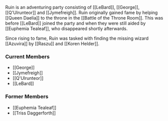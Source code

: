 Ruin is an adventuring party consisting of [[LeBard]], [[George]], [[Q'Ulrunteor]] and [[Jymefreigh]]. Ruin originally gained fame by helping [[Queen Daelia]] to the throne in the [[Battle of the Throne Room]]. This was before [[LeBard]] joined the party and when they were still aided by [[Euphemia Tealeaf]], who disappeared shortly afterwards.

Since rising to fame, Ruin was tasked with finding the missing wizard [[Azuvira]] by [[Raszu]] and [[Koren Helder]]. 

### Current Members
- [[George]]
- [[Jymefreigh]]
- [[Q'Ulrunteor]]
- [[LeBard]]

### Former Members
- [[Euphemia Tealeaf]]
- [[Triss Daggerforth]]